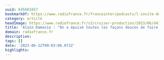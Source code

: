 ```yaml
---
uuid: 645601657
bookmarkOf: https://www.radiofrance.fr/franceinter/podcasts/l-invite-de-7h50/l-invite-de-7h50-du-lundi-19-juin-2023-7433000
category: article
headImage: https://www.radiofrance.fr/s3/cruiser-production/2023/06/d43f6a20-41c2-4a95-b5e0-53eea5116e5c/1200x680_sc_000-par7780085.jpg
title: 'Alain Damasio : "On a épuisé toutes les façons douces de faire les choses"'
domain: radiofrance.fr
description: 
tags: []
date: '2023-06-22T09:03:06.072Z'
highlights: 
---
```



